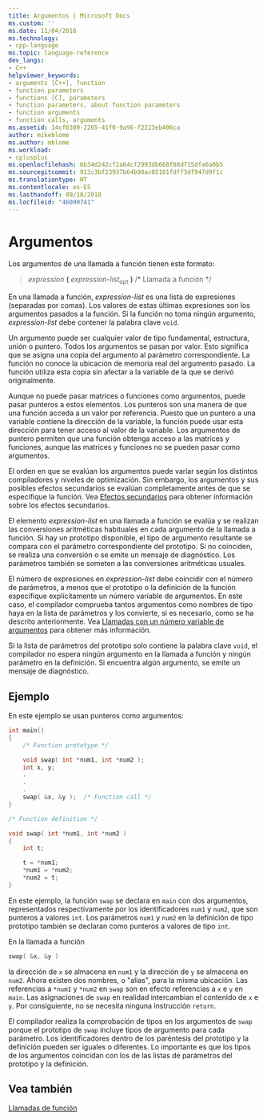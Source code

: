 ```yaml
---
title: Argumentos | Microsoft Docs
ms.custom: ''
ms.date: 11/04/2016
ms.technology:
- cpp-language
ms.topic: language-reference
dev_langs:
- C++
helpviewer_keywords:
- arguments [C++], function
- function parameters
- functions [C], parameters
- function parameters, about function parameters
- function arguments
- function calls, arguments
ms.assetid: 14cf0389-2265-41f0-9a96-f2223eb406ca
author: mikeblome
ms.author: mblome
ms.workload:
- cplusplus
ms.openlocfilehash: 6b34d242cf2a64cf2993db668f88d715dfa6a0b5
ms.sourcegitcommit: 913c3bf23937b64b90ac05181fdff3df947d9f1c
ms.translationtype: HT
ms.contentlocale: es-ES
ms.lasthandoff: 09/18/2018
ms.locfileid: "46099741"
---
```

# <a name="arguments"></a>Argumentos

Los argumentos de una llamada a función tienen este formato:

> *expression* **(** *expression-list*<SUB>opt</SUB> **)**  /* Llamada a función */

En una llamada a función, *expression-list* es una lista de expresiones (separadas por comas). Los valores de estas últimas expresiones son los argumentos pasados a la función. Si la función no toma ningún argumento, *expression-list* debe contener la palabra clave `void`.

Un argumento puede ser cualquier valor de tipo fundamental, estructura, unión o puntero. Todos los argumentos se pasan por valor. Esto significa que se asigna una copia del argumento al parámetro correspondiente. La función no conoce la ubicación de memoria real del argumento pasado. La función utiliza esta copia sin afectar a la variable de la que se derivó originalmente.

Aunque no puede pasar matrices o funciones como argumentos, puede pasar punteros a estos elementos. Los punteros son una manera de que una función acceda a un valor por referencia. Puesto que un puntero a una variable contiene la dirección de la variable, la función puede usar esta dirección para tener acceso al valor de la variable. Los argumentos de puntero permiten que una función obtenga acceso a las matrices y funciones, aunque las matrices y funciones no se pueden pasar como argumentos.

El orden en que se evalúan los argumentos puede variar según los distintos compiladores y niveles de optimización. Sin embargo, los argumentos y sus posibles efectos secundarios se evalúan completamente antes de que se especifique la función. Vea [Efectos secundarios](../c-language/side-effects.md) para obtener información sobre los efectos secundarios.

El elemento *expression-list* en una llamada a función se evalúa y se realizan las conversiones aritméticas habituales en cada argumento de la llamada a función. Si hay un prototipo disponible, el tipo de argumento resultante se compara con el parámetro correspondiente del prototipo. Si no coinciden, se realiza una conversión o se emite un mensaje de diagnóstico. Los parámetros también se someten a las conversiones aritméticas usuales.

El número de expresiones en *expression-list* debe coincidir con el número de parámetros, a menos que el prototipo o la definición de la función especifique explícitamente un número variable de argumentos. En este caso, el compilador comprueba tantos argumentos como nombres de tipo haya en la lista de parámetros y los convierte, si es necesario, como se ha descrito anteriormente. Vea [Llamadas con un número variable de argumentos](../c-language/calls-with-a-variable-number-of-arguments.md) para obtener más información.

Si la lista de parámetros del prototipo solo contiene la palabra clave `void`, el compilador no espera ningún argumento en la llamada a función y ningún parámetro en la definición. Si encuentra algún argumento, se emite un mensaje de diagnóstico.

## <a name="example"></a>Ejemplo

En este ejemplo se usan punteros como argumentos:

```C
int main()
{
    /* Function prototype */

    void swap( int *num1, int *num2 );
    int x, y;
    .
    .
    .
    swap( &x, &y );  /* Function call */
}

/* Function definition */

void swap( int *num1, int *num2 )
{
    int t;

    t = *num1;
    *num1 = *num2;
    *num2 = t;
}
```

En este ejemplo, la función `swap` se declara en `main` con dos argumentos, representados respectivamente por los identificadores `num1` y `num2`, que son punteros a valores `int`. Los parámetros `num1` y `num2` en la definición de tipo prototipo también se declaran como punteros a valores de tipo `int`.

En la llamada a función

```C
swap( &x, &y )
```

la dirección de `x` se almacena en `num1` y la dirección de `y` se almacena en `num2`. Ahora existen dos nombres, o "alias", para la misma ubicación. Las referencias a `*num1` y `*num2` en `swap` son en efecto referencias a `x` e `y` en `main`. Las asignaciones de `swap` en realidad intercambian el contenido de `x` e `y`. Por consiguiente, no se necesita ninguna instrucción `return`.

El compilador realiza la comprobación de tipos en los argumentos de `swap` porque el prototipo de `swap` incluye tipos de argumento para cada parámetro. Los identificadores dentro de los paréntesis del prototipo y la definición pueden ser iguales o diferentes. Lo importante es que los tipos de los argumentos coincidan con los de las listas de parámetros del prototipo y la definición.

## <a name="see-also"></a>Vea también

[Llamadas de función](../c-language/function-calls.md)